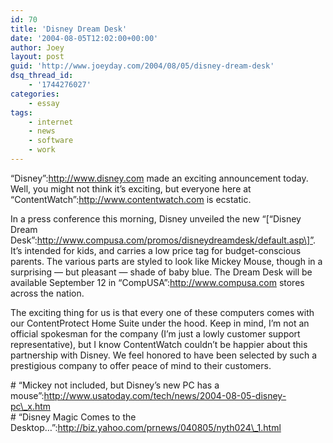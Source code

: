 ```yaml
---
id: 70
title: 'Disney Dream Desk'
date: '2004-08-05T12:02:00+00:00'
author: Joey
layout: post
guid: 'http://www.joeyday.com/2004/08/05/disney-dream-desk'
dsq_thread_id:
    - '1744276027'
categories:
    - essay
tags:
    - internet
    - news
    - software
    - work
---
```


“Disney”:http://www.disney.com made an exciting announcement today. Well, you might not think it’s exciting, but everyone here at “ContentWatch”:http://www.contentwatch.com is ecstatic.

In a press conference this morning, Disney unveiled the new “\[“Disney Dream Desk”:http://www.compusa.com/promos/disneydreamdesk/default.asp\]”. It’s intended for kids, and carries a low price tag for budget-conscious parents. The various parts are styled to look like Mickey Mouse, though in a surprising — but pleasant — shade of baby blue. The Dream Desk will be available September 12 in “CompUSA”:http://www.compusa.com stores across the nation.

The exciting thing for us is that every one of these computers comes with our ContentProtect Home Suite under the hood. Keep in mind, I’m not an official spokesman for the company (I’m just a lowly customer support representative), but I know ContentWatch couldn’t be happier about this partnership with Disney. We feel honored to have been selected by such a prestigious company to offer peace of mind to their customers.

\# “Mickey not included, but Disney’s new PC has a mouse”:http://www.usatoday.com/tech/news/2004-08-05-disney-pc\_x.htm  
\# “Disney Magic Comes to the Desktop…”:http://biz.yahoo.com/prnews/040805/nyth024\_1.html